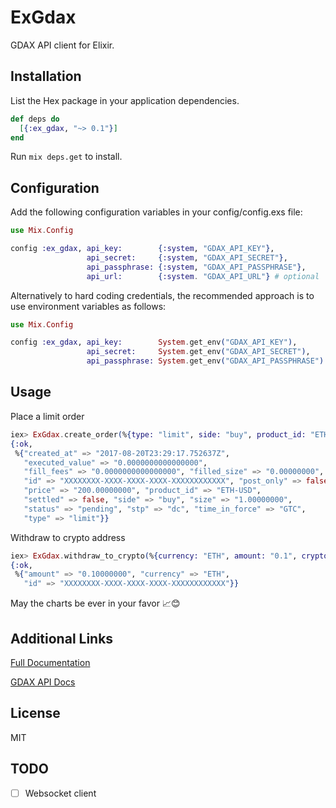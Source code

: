 # ExGdax

GDAX API client for Elixir.

## Installation

List the Hex package in your application dependencies.

```elixir
def deps do
  [{:ex_gdax, "~> 0.1"}]
end
```

Run `mix deps.get` to install.

## Configuration

Add the following configuration variables in your config/config.exs file:

```elixir
use Mix.Config

config :ex_gdax, api_key:        {:system, "GDAX_API_KEY"},
                 api_secret:     {:system, "GDAX_API_SECRET"},
                 api_passphrase: {:system, "GDAX_API_PASSPHRASE"},
                 api_url:        {:system. "GDAX_API_URL"} # optional
```

Alternatively to hard coding credentials, the recommended approach is
to use environment variables as follows:

```elixir
use Mix.Config

config :ex_gdax, api_key:        System.get_env("GDAX_API_KEY"),
                 api_secret:     System.get_env("GDAX_API_SECRET"),
                 api_passphrase: System.get_env("GDAX_API_PASSPHRASE")
```

## Usage

Place a limit order

```elixir
iex> ExGdax.create_order(%{type: "limit", side: "buy", product_id: "ETH-USD", price: "200", size: "1.0"})
{:ok,
 %{"created_at" => "2017-08-20T23:29:17.752637Z",
   "executed_value" => "0.0000000000000000",
   "fill_fees" => "0.0000000000000000", "filled_size" => "0.00000000",
   "id" => "XXXXXXXX-XXXX-XXXX-XXXX-XXXXXXXXXXXX", "post_only" => false,
   "price" => "200.00000000", "product_id" => "ETH-USD",
   "settled" => false, "side" => "buy", "size" => "1.00000000",
   "status" => "pending", "stp" => "dc", "time_in_force" => "GTC",
   "type" => "limit"}}
```

Withdraw to crypto address

```elixir
iex> ExGdax.withdraw_to_crypto(%{currency: "ETH", amount: "0.1", crypto_address: "0x30a9f8b57e2dcb519a4e4982ed6379f9dd6a0bfc"})
{:ok,
 %{"amount" => "0.10000000", "currency" => "ETH",
   "id" => "XXXXXXXX-XXXX-XXXX-XXXX-XXXXXXXXXXXX"}}
```

May the charts be ever in your favor 📈😊

## Additional Links

[Full Documentation](https://hexdocs.pm/ex_gdax/ExGdax.html)

[GDAX API Docs](https://docs.gdax.com)

## License

MIT

## TODO
- [ ] Websocket client
